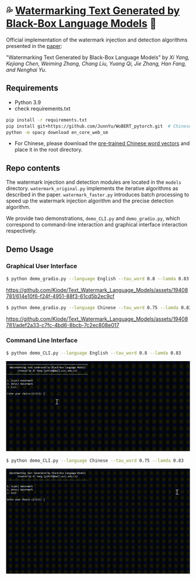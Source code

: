 # :sweat_drops: [Watermarking Text Generated by Black-Box Language Models](https://arxiv.org/user/) :bookmark_tabs:

Official implementation of the watermark injection and detection algorithms presented in the [paper](https://arxiv.org/user/):

"Watermarking Text Generated by Black-Box Language Models" by _Xi Yang, Kejiang Chen, Weiming Zhang, Chang Liu, Yuang Qi, Jie Zhang, Han Fang, and Nenghai Yu_.  

## Requirements
- Python 3.9
- check requirements.txt
```sh
pip install -r requirements.txt
pip install git+https://github.com/JunnYu/WoBERT_pytorch.git  # Chinese word-level BERT model
python -m spacy download en_core_web_sm
```
- For Chinese, please download the [pre-trained Chinese word vectors](https://drive.google.com/file/d/1Zh9ZCEu8_eSQ-qkYVQufQDNKPC4mtEKR/view) and place it in the root directory.

## Repo contents

The watermark injection and detection modules are located in the `models` directory. `watermark_original.py` implements the iterative algorithms as described in the paper. `watermark_faster.py` introduces batch processing to speed up the watermark injection algorithm and the precise detection algorithm.

We provide two demonstrations, `demo_CLI.py` and `demo_gradio.py`, which correspond to command-line interaction and graphical interface interaction respectively.

## Demo Usage
### Graphical User Interface
```sh
$ python demo_gradio.py --language English --tau_word 0.8 --lamda 0.83
```
https://github.com/Kiode/Text_Watermark_Language_Models/assets/19408781/614e10f6-f24f-4951-88f3-61cd5b2ec9cf

```sh
$ python demo_gradio.py --language Chinese --tau_word 0.75 --lamda 0.83
```
https://github.com/Kiode/Text_Watermark_Language_Models/assets/19408781/adef2a33-c7fc-4bd6-8bcb-7c2ec808e017

### Command Line Interface
```sh
$ python demo_CLI.py --language English --tau_word 0.8 --lamda 0.83
```
<p align="center">
  <img src="images/eng_cli.gif" />
</p>

```sh
$ python demo_CLI.py --language Chinese --tau_word 0.75 --lamda 0.83
```

<p align="center">
  <img src="images/cn_cli.gif" />
</p>


